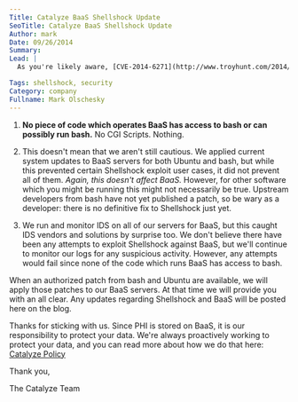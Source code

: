 ```yaml
---
Title: Catalyze BaaS Shellshock Update
SeoTitle: Catalyze BaaS Shellshock Update
Author: mark
Date: 09/26/2014
Summary: 
Lead: |
  As you're likely aware, [CVE-2014-6271](http://www.troyhunt.com/2014/09/everything-you-need-to-know-about.html) or "Shellshock" was made public in the last 24 hours. Considered by many to be a vulnerability of Heartbleed proportions or greater, security analysts and programmers sprung into action to begin to fix the problem. Here's what we know and how it affects your usage of BaaS:

Tags: shellshock, security
Category: company
Fullname: Mark Olschesky
---
```

1. **No piece of code which operates BaaS has access to bash or can possibly run bash.** No CGI Scripts. Nothing.

2. This doesn't mean that we aren't still cautious. We applied current system updates to BaaS servers for both Ubuntu and bash, but while this prevented certain Shellshock exploit user cases, it did not prevent all of them. *Again, this doesn't affect BaaS.* However, for other software which you might be running this might not necessarily be true. Upstream developers from bash have not yet published a patch, so be wary as a developer: there is no definitive fix to Shellshock just yet.

3. We run and monitor IDS on all of our servers for BaaS, but this caught IDS vendors and solutions by surprise too. We don't believe there have been any attempts to exploit Shellshock against BaaS, but we'll continue to monitor our logs for any suspicious activity. However, any attempts would fail since none of the code which runs BaaS has access to bash.


When an authorized patch from bash and Ubuntu are available, we will apply those patches to our BaaS servers. At that time we will provide you with an all clear. Any updates regarding Shellshock and BaaS will be posted here on the blog.


Thanks for sticking with us. Since PHI is stored on BaaS, it is our responsibility to protect your data. We're always proactively working to protect your data, and you can read more about how we do that here: [Catalyze Policy](https://catalyze.io/policy/)

Thank you, 

The Catalyze Team
